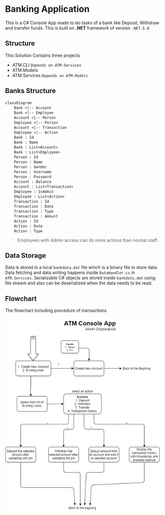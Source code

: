 # Banking Application

This is a C# Console App made to do tasks of a bank like Deposit, Withdraw and transfer funds.
This is built on **.NET** framework of version `.NET.5.0`

## Structure

This Solution Contains three projects

- ATM.CLI _`Depends on ATM.Services`_
- ATM.Models
- ATM.Services _`Depends on ATM.Models`_

## Banks Structure

```mermaid 
classDiagram
	Bank <|-- Account
	Bank <|-- Employee
	Account <|-- Person
	Employee <|-- Person
	Account <|-- Transaction
	Employee <|-- Action
	Bank : Id
	Bank : Name
	Bank : List<Account>
	Bank : List<Employee>
	Person : Id
	Person : Name
	Person : Gender
	Person : Username
	Person : Password
	Account : Balance
	Account : List<Transaction>
	Employee : IsAdmin
	Employee : List<Action>
	Transaction : Id
	Transaction : Date
	Transaction : Type
	Transaction : Amount
	Action : Id
	Action : Date
	Action : Type
```

> Employees with Admin access can do more actions than normal staff.

## Data Storage

Data is stored in a local `bankdata.dat` file which is a binary file to store data.
Data fetching and data writing happens inside `DataHandler.cs` in `ATM.Services`.
Serializable C# objects are stored inside `bankdata.dat` using file stream and also can be deserialized when the data needs to be read.

## Flowchart

The flowchart including procedure of transactions

![Flowchart](/ATM_Console_App.jpg?raw=true 'Flowchart')
